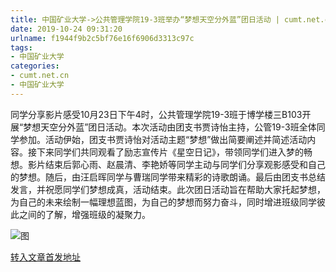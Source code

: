 ```yaml
---
title: 中国矿业大学->公共管理学院19-3班举办“梦想天空分外蓝”团日活动 | cumt.net.cn
date: 2019-10-24 09:31:20
urlname: f1944f9b2c5bf76e16f6906d3313c97c
tags: 
- 中国矿业大学
categories:
- cumt.net.cn
- 中国矿业大学
---
```

同学分享影片感受10月23日下午4时，公共管理学院19-3班于博学楼三B103开展“梦想天空分外蓝”团日活动。本次活动由团支书贾诗怡主持，公管19-3班全体同学参加。活动伊始，团支书贾诗怡对活动主题“梦想”做出简要阐述并简述活动内容。接下来同学们共同观看了励志宣传片《星空日记》，带领同学们进入梦的畅想。影片结束后郭心雨、赵晨清、李艳娇等同学主动与同学们分享观影感受和自己的梦想。随后，由汪启晖同学与曹瑞同学带来精彩的诗歌朗诵。最后由团支书总结发言，并祝愿同学们梦想成真，活动结束。此次团日活动旨在帮助大家托起梦想，为自己的未来绘制一幅理想蓝图，为自己的梦想而努力奋斗，同时增进班级同学彼此之间的了解，增强班级的凝聚力。

![图](http://xwzx.cumt.edu.cn/_upload/article/images/0a/3c/870caa454894b05db99991348241/ebf7ecc7-4bb6-4b96-b2b7-ad5b493abd0c.jpg)

[转入文章首发地址](http://xwzx.cumt.edu.cn/56/b5/c523a546485/page.htm)